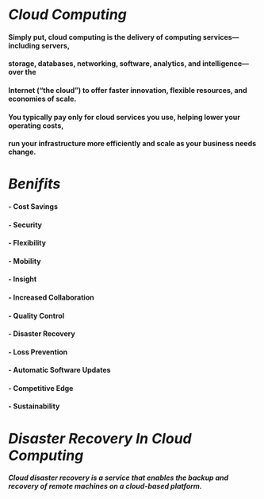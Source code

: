 # *Cloud Computing*

#### Simply put, cloud computing is the delivery of computing services—including servers, 
#### storage, databases, networking, software, analytics, and intelligence—over the 
#### Internet (“the cloud”) to offer faster innovation, flexible resources, and economies of scale. 
#### You typically pay only for cloud services you use, helping lower your operating costs, 
#### run your infrastructure more efficiently and scale as your business needs change.

# *Benifits*
#### - Cost Savings
#### - Security
#### - Flexibility
#### - Mobility
#### - Insight
#### - Increased Collaboration
#### - Quality Control
#### - Disaster Recovery
#### - Loss Prevention
#### - Automatic Software Updates
#### - Competitive Edge
#### - Sustainability

# *Disaster Recovery In Cloud Computing*
##### Cloud disaster recovery is a service that enables the backup and recovery of remote machines on a cloud-based platform.
